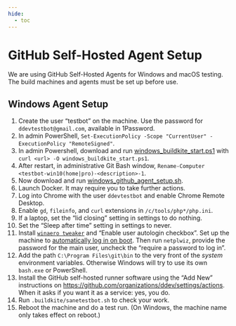 ```yaml
---
hide:
  - toc
---
```


# GitHub Self-Hosted Agent Setup

We are using GitHub Self-Hosted Agents for Windows and macOS testing. The build machines and agents must be set up before use.

## Windows Agent Setup

1. Create the user “testbot” on the machine. Use the password for `ddevtestbot@gmail.com`, available in 1Password.
2. In admin PowerShell, `Set-ExecutionPolicy -Scope "CurrentUser" -ExecutionPolicy "RemoteSigned"`.
3. In admin Powershell, download and run [windows_buildkite_start.ps1](scripts/windows_buildkite_start.ps1) with `curl <url> -O windows_buildkite_start.ps1`.
4. After restart, in administrative Git Bash window, `Rename-Computer <testbot-win10(home|pro)-<description>-1`.
5. Now download and run [windows_github_agent_setup.sh](scripts/windows_github_agent_setup.sh).
6. Launch Docker. It may require you to take further actions.
7. Log into Chrome with the user `ddevtestbot` and enable Chrome Remote Desktop.
8. Enable `gd`, `fileinfo`, and `curl` extensions in `/c/tools/php*/php.ini`.
9. If a laptop, set the “lid closing” setting in settings to do nothing.
10. Set the “Sleep after time” setting in settings to never.
11. Install [`winaero tweaker`](https://winaero.com/request.php?1796) and “Enable user autologin checkbox”. Set up the machine to [automatically log in on boot](https://www.cnet.com/how-to/automatically-log-in-to-your-windows-10-pc/).  Then run `netplwiz`, provide the password for the main user, uncheck the “require a password to log in”.
12. Add the path `C:\Program Files\git\bin` to the very front of the *system* environment variables. Otherwise Windows will try to use its own `bash.exe` or PowerShell.
13. Install the GitHub self-hosted runner software using the “Add New” instructions on <https://github.com/organizations/ddev/settings/actions>. When it asks if you want it as a service: yes, you do.
14. Run `.buildkite/sanetestbot.sh` to check your work.
15. Reboot the machine and do a test run. (On Windows, the machine name only takes effect on reboot.)

